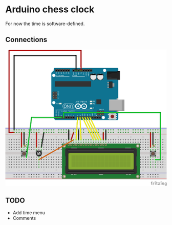 # Arduino chess clock

For now the time is software-defined.

## Connections

![connections](./chess_pin_con.png)

## TODO

* Add time menu
* Comments
